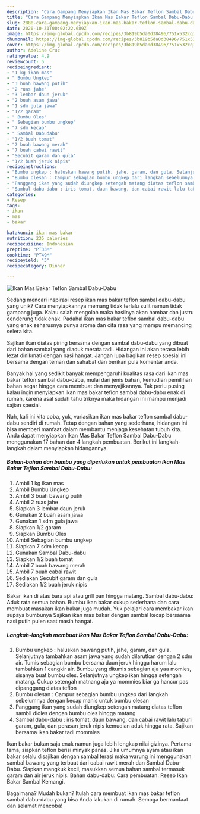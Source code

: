 ```yaml
---
description: "Cara Gampang Menyiapkan Ikan Mas Bakar Teflon Sambal Dabu-Dabu yang Enak"
title: "Cara Gampang Menyiapkan Ikan Mas Bakar Teflon Sambal Dabu-Dabu yang Enak"
slug: 2880-cara-gampang-menyiapkan-ikan-mas-bakar-teflon-sambal-dabu-dabu-yang-enak
date: 2020-10-31T00:02:22.689Z
image: https://img-global.cpcdn.com/recipes/3b819b5da0d38496/751x532cq70/ikan-mas-bakar-teflon-sambal-dabu-dabu-foto-resep-utama.jpg
thumbnail: https://img-global.cpcdn.com/recipes/3b819b5da0d38496/751x532cq70/ikan-mas-bakar-teflon-sambal-dabu-dabu-foto-resep-utama.jpg
cover: https://img-global.cpcdn.com/recipes/3b819b5da0d38496/751x532cq70/ikan-mas-bakar-teflon-sambal-dabu-dabu-foto-resep-utama.jpg
author: Adeline Cruz
ratingvalue: 4.9
reviewcount: 5
recipeingredient:
- "1 kg ikan mas"
- " Bumbu Ungkep"
- "3 buah bawang putih"
- "2 ruas jahe"
- "3 lembar daun jeruk"
- "2 buah asam jawa"
- "1 sdm gula jawa"
- "1/2 garam"
- " Bumbu Oles"
- " Sebagian bumbu ungkep"
- "7 sdm kecap"
- " Sambal Dabudabu"
- "1/2 buah tomat"
- "7 buah bawang merah"
- "7 buah cabai rawit"
- "Secubit garam dan gula"
- "1/2 buah jeruk nipis"
recipeinstructions:
- "Bumbu ungkep : haluskan bawang putih, jahe, garam, dan gula. Selanjutnya tambahkan asam jawa yang sudah dilarutkan dengan 2 sdm air. Tumis sebagian bumbu bersama daun jeruk hingga harum lalu tambahkan 1 cangkir air. Bumbu yang ditumis sebagian aja yaa momies, sisanya buat bumbu oles. Selanjutnya ungkep ikan hingga setengah matang. Cukup setengah matnang aja ya mommies biar ga hancur pas dipanggang diatas teflon"
- "Bumbu olesan : Campur sebagian bumbu ungkep dari langkah sebelumnya dengan kecap manis untuk bumbu olesan"
- "Panggang ikan yang sudah diungkep setengah matang diatas teflon sambil dioles dengan bumbu oles hingga matang"
- "Sambal dabu-dabu : iris tomat, daun bawang, dan cabai rawit lalu taburi garam, gula, dan perasan jeruk nipis kemudian aduk hingga rata. Sajikan bersama ikan bakar tadi mommies"
categories:
- Resep
tags:
- ikan
- mas
- bakar

katakunci: ikan mas bakar 
nutrition: 235 calories
recipecuisine: Indonesian
preptime: "PT33M"
cooktime: "PT49M"
recipeyield: "3"
recipecategory: Dinner

---
```



![Ikan Mas Bakar Teflon Sambal Dabu-Dabu](https://img-global.cpcdn.com/recipes/3b819b5da0d38496/751x532cq70/ikan-mas-bakar-teflon-sambal-dabu-dabu-foto-resep-utama.jpg)

Sedang mencari inspirasi resep ikan mas bakar teflon sambal dabu-dabu yang unik? Cara menyiapkannya memang tidak terlalu sulit namun tidak gampang juga. Kalau salah mengolah maka hasilnya akan hambar dan justru cenderung tidak enak. Padahal ikan mas bakar teflon sambal dabu-dabu yang enak seharusnya punya aroma dan cita rasa yang mampu memancing selera kita.

Sajikan ikan diatas piring bersama dengan sambal dabu-dabu yang dibuat dari bahan sambal yang diaduk merata tadi. Hidangan ini akan terasa lebih lezat dinikmati dengan nasi hangat. Jangan lupa bagikan resep spesial ini bersama dengan teman dan sahabat dan berikan pula komentar anda.

Banyak hal yang sedikit banyak mempengaruhi kualitas rasa dari ikan mas bakar teflon sambal dabu-dabu, mulai dari jenis bahan, kemudian pemilihan bahan segar hingga cara membuat dan menyajikannya. Tak perlu pusing kalau ingin menyiapkan ikan mas bakar teflon sambal dabu-dabu enak di rumah, karena asal sudah tahu triknya maka hidangan ini mampu menjadi sajian spesial.


Nah, kali ini kita coba, yuk, variasikan ikan mas bakar teflon sambal dabu-dabu sendiri di rumah. Tetap dengan bahan yang sederhana, hidangan ini bisa memberi manfaat dalam membantu menjaga kesehatan tubuh kita. Anda dapat menyiapkan Ikan Mas Bakar Teflon Sambal Dabu-Dabu menggunakan 17 bahan dan 4 langkah pembuatan. Berikut ini langkah-langkah dalam menyiapkan hidangannya.

<!--inarticleads1-->

##### Bahan-bahan dan bumbu yang diperlukan untuk pembuatan Ikan Mas Bakar Teflon Sambal Dabu-Dabu:

1. Ambil 1 kg ikan mas
1. Ambil  Bumbu Ungkep
1. Ambil 3 buah bawang putih
1. Ambil 2 ruas jahe
1. Siapkan 3 lembar daun jeruk
1. Gunakan 2 buah asam jawa
1. Gunakan 1 sdm gula jawa
1. Siapkan 1/2 garam
1. Siapkan  Bumbu Oles
1. Ambil  Sebagian bumbu ungkep
1. Siapkan 7 sdm kecap
1. Gunakan  Sambal Dabu-dabu
1. Siapkan 1/2 buah tomat
1. Ambil 7 buah bawang merah
1. Ambil 7 buah cabai rawit
1. Sediakan Secubit garam dan gula
1. Sediakan 1/2 buah jeruk nipis


Bakar ikan di atas bara api atau grill pan hingga matang. Sambal dabu-dabu: Aduk rata semua bahan. Bumbu ikan bakar cukup sederhana dan cara membuat masakan ikan bakar juga mudah. Yuk pelajari cara membakar ikan supaya bumbunya Sajikan ikan mas bakar dengan sambal kecap bersaama nasi putih pulen saat masih hangat. 

<!--inarticleads2-->

##### Langkah-langkah membuat Ikan Mas Bakar Teflon Sambal Dabu-Dabu:

1. Bumbu ungkep : haluskan bawang putih, jahe, garam, dan gula. Selanjutnya tambahkan asam jawa yang sudah dilarutkan dengan 2 sdm air. Tumis sebagian bumbu bersama daun jeruk hingga harum lalu tambahkan 1 cangkir air. Bumbu yang ditumis sebagian aja yaa momies, sisanya buat bumbu oles. Selanjutnya ungkep ikan hingga setengah matang. Cukup setengah matnang aja ya mommies biar ga hancur pas dipanggang diatas teflon
1. Bumbu olesan : Campur sebagian bumbu ungkep dari langkah sebelumnya dengan kecap manis untuk bumbu olesan
1. Panggang ikan yang sudah diungkep setengah matang diatas teflon sambil dioles dengan bumbu oles hingga matang
1. Sambal dabu-dabu : iris tomat, daun bawang, dan cabai rawit lalu taburi garam, gula, dan perasan jeruk nipis kemudian aduk hingga rata. Sajikan bersama ikan bakar tadi mommies


Ikan bakar bukan saja enak namun juga lebih lengkap nilai gizinya. Pertama-tama, siapkan teflon berisi minyak panas. Jika umumnya ayam atau ikan bakar selalu disajikan dengan sambal terasi maka warung ini menggunakan sambal bawang yang terbuat dari cabai rawit merah dan Sambal Dabu-Dabu. Siapkan mangkuk kecil, masukkan semua bahan sambal termasuk garam dan air jeruk nipis. Bahan dabu-dabu: Cara pembuatan: Resep Ikan Bakar Sambal Kemangi. 

Bagaimana? Mudah bukan? Itulah cara membuat ikan mas bakar teflon sambal dabu-dabu yang bisa Anda lakukan di rumah. Semoga bermanfaat dan selamat mencoba!
